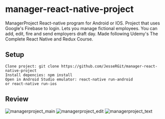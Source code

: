# manager-react-native-project

ManagerProject React-native program for Android or IOS. Project that uses Google's Firebase to login. Lets you manage fictional employees. You can add, edit, fire and send employers draft day. Made following Udemy's The Complete React Native and Redux Course.

## Setup
    Clone project: git clone https://github.com/JesseRGit/manager-react-native-project
    Install depencies: npm install
    Open in Android Studio emulator: react-native run-android
    or react-native run-ios

## Review
![managerproject_main](https://user-images.githubusercontent.com/35838078/51174522-a571d900-18c0-11e9-8c1b-b6ffad0b3eab.png)
![managerproject_edit](https://user-images.githubusercontent.com/35838078/51174520-a571d900-18c0-11e9-8880-69d41778a0d8.png)
![managerproject_text](https://user-images.githubusercontent.com/35838078/51174523-a571d900-18c0-11e9-9bd4-b7694e8db392.png)
